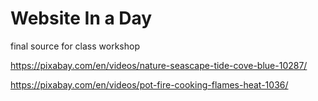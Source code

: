 # Website In a Day
final source for class workshop


https://pixabay.com/en/videos/nature-seascape-tide-cove-blue-10287/

https://pixabay.com/en/videos/pot-fire-cooking-flames-heat-1036/

